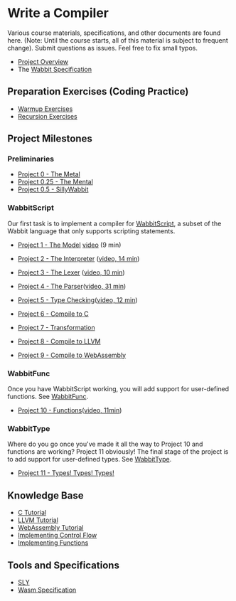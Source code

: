 # Write a Compiler

Various course materials, specifications, and other documents are
found here.  (Note: Until the course starts, all of this material is
subject to frequent change). Submit questions as issues. Feel free to
fix small typos.

* [Project Overview](Compiler-Project-Overview.md)
* The [Wabbit Specification](Wabbit-Specification.md)

## Preparation Exercises (Coding Practice)

* [Warmup Exercises](Warmup-Exercises.md)
* [Recursion Exercises](Recursion-Exercises.md)

## Project Milestones

### Preliminaries

* [Project 0 - The Metal](Project0_The_Metal.md)
* [Project 0.25 - The Mental](Project0_25_The_Mental.md)
* [Project 0.5 - SillyWabbit](Project0_5_SillyWabbit.md)

### WabbitScript

Our first task is to implement a compiler for [WabbitScript](WabbitScript.md), a subset of the Wabbit language that only supports scripting statements.

* [Project 1 - The Model](Project1_The_Model.md) [video](https://vimeo.com/437187898/2be4149e65) (9 min)

* [Project 2 - The Interpreter](Project2_The_Interpreter.md) ([video, 14 min](https://vimeo.com/437683254/2e02302bd4))
* [Project 3 - The Lexer](Project3_Tokenizing.md) ([video, 10 min](https://vimeo.com/438048193/408c6cee16))
* [Project 4 - The Parser](Project4_Parsing.md)([video, 31 min](https://vimeo.com/438047448/2900af0ab5))
* [Project 5 - Type Checking](Project5_Type_Checking.md)([video, 12 min](https://vimeo.com/438496863/40d59a3fb0))
* [Project 6 - Compile to C](Project6_Compile_to_C.md)
* [Project 7 - Transformation](Project7_Transformation.md)
* [Project 8 - Compile to LLVM](Project8_Generating_LLVM.md)
* [Project 9 - Compile to WebAssembly](Project9_Generating_WebAssembly.md)

### WabbitFunc

Once you have WabbitScript working, you will add support for user-defined functions.  See [WabbitFunc](WabbitFunc.md).

* [Project 10 - Functions](Project10_Function_Calls.md)([video, 11min](https://vimeo.com/439105748/3ff4b26e8a))

### WabbitType

Where do you go once you've made it all the way to Project 10 and functions are working?  Project 11 obviously! The final stage of the project is to add support for user-defined types. See [WabbitType](WabbitType.md).

* [Project 11 - Types! Types! Types!](Project11_Types_Types_Types.md)

## Knowledge Base

* [C Tutorial](C-Programming-Tutorial.md)
* [LLVM Tutorial](LLVM-Tutorial.md)
* [WebAssembly Tutorial](WebAssembly-Tutorial.md)
* [Implementing Control Flow](Control-Flow.md)
* [Implementing Functions](Function-Implementation-Notes.md)

## Tools and Specifications

* [SLY](https://github.com/dabeaz/sly)
* [Wasm Specification](https://webassembly.github.io/spec/core/index.html)

